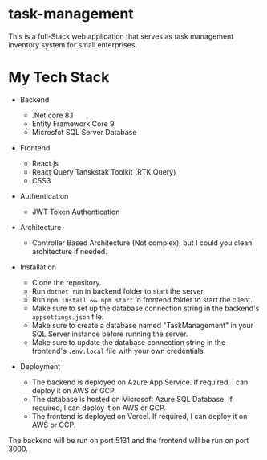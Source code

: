 # task-management
This is a full-Stack web application that serves as task management inventory system for small enterprises.

# My Tech Stack

* Backend
  * .Net core 8.1
  * Entity Framework Core 9
  * Microsfot SQL Server Database

* Frontend
  * React.js
  * React Query Tanskstak Toolkit (RTK Query)
  * CSS3
* Authentication
  * JWT Token Authentication

* Architecture
  * Controller Based Architecture (Not complex), but I could you clean architecture if needed.

* Installation
  * Clone the repository.
  * Run `dotnet run` in backend folder to start the server.
  * Run `npm install && npm start` in frontend folder to start the client.
  * Make sure to set up the database connection string in the backend's `appsettings.json` file.
  * Make sure to create a database named "TaskManagement" in your SQL Server instance before running the server.
  * Make sure to update the database connection string in the frontend's `.env.local` file with your own credentials.

* Deployment
  * The backend is deployed on Azure App Service. If required, I can deploy it on AWS or GCP.
  * The database is hosted on Microsoft Azure SQL Database. If required, I can deploy it on AWS or GCP.
  * The frontend is deployed on Vercel. If required, I can deploy it on AWS or GCP.

The backend will be run on port 5131 and the frontend will be run on port 3000.
